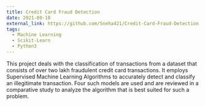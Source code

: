 ```yaml
---
title: Credit Card Fraud Detection
date: 2021-09-18
external_link: https://github.com/Sneha421/Credit-Card-Fraud-Detection
tags:
  - Machine Learning
  - Scikit-Learn
  - Python3
---
```


This project deals with the classification of transactions from a dataset that consists of over two lakh fraudulent credit card transactions. It employs Supervised Machine Learning Algorithms to accurately detect and classify an illegitimate transaction. Four such models are used and are reviewed in a comparative study to analyze the algorithm that is best suited for such a problem.

<!--more-->
